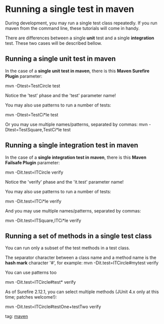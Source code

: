 # Running a single test in maven

During development, you may run a single test class repeatedly.
If you run maven from the command line, these tutorials will come in handy.

There are differences between a single **unit** test and a single **integration** test.
These two cases will be described bellow.

## Running a single unit test in maven
In the case of a **single unit test in maven**, there is this **Maven Surefire Plugin** parameter:

  mvn -Dtest=TestCircle test

Notice the 'test' phase and the 'test' parameter name!

You may also use patterns to run a number of tests:

  mvn -Dtest=TestCi*le test

Or you may use multiple names/patterns, separated by commas:
  mvn -Dtest=TestSquare,TestCi*le test

## Running a single integration test in maven
In the case of a **single integration test in maven**, there is this **Maven Failsafe Plugin** parameter:

  mvn -Dit.test=ITCircle verify

Notice the 'verify' phase and the 'it.test' parameter name!

You may also use patterns to run a number of tests:

  mvn -Dit.test=ITCi*le verify

And you may use multiple names/patterns, separated by commas:

  mvn -Dit.test=ITSquare,ITCi*le verify

## Running a set of methods in a single test class
You can run only a subset of the test methods in a test class.

The separator character between a class name and a method name is the **hash mark** character '#', for example:
  mvn -Dit.test=ITCircle#mytest verify

You can use patterns too

  mvn -Dit.test=ITCircle#test* verify

As of Surefire 2.12.1, you can select multiple methods (JUnit 4.x only at this time; patches welcome!):

  mvn -Dit.test=ITCircle#testOne+testTwo verify

tag: [maven](tag-maven.md)